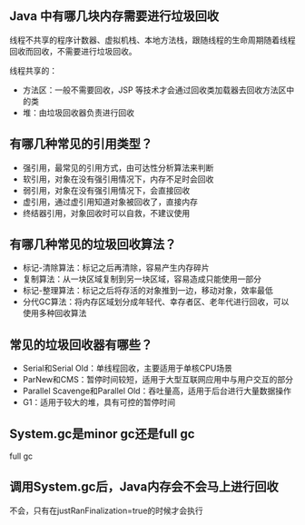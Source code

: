 ## Java 中有哪几块内存需要进行垃圾回收

线程不共享的程序计数器、虚拟机栈、本地方法栈，跟随线程的生命周期随着线程回收而回收，不需要进行垃圾回收。

线程共享的：
- 方法区：一般不需要回收，JSP 等技术才会通过回收类加载器去回收方法区中的类
- 堆：由垃圾回收器负责进行回收


## 有哪几种常见的引用类型？

- 强引用，最常见的引用方式，由可达性分析算法来判断
- 软引用，对象在没有强引用情况下，内存不足时会回收
- 弱引用，对象在没有强引用情况下，会直接回收
- 虚引用，通过虚引用知道对象被回收了，直接内存
- 终结器引用，对象回收时可以自救，不建议使用


## 有哪几种常见的垃圾回收算法？

- 标记-清除算法：标记之后再清除，容易产生内存碎片
- 复制算法：从一块区域复制到另一块区域，容易造成只能使用一部分
- 标记-整理算法：标记之后将存活的对象推到一边，移动对象，效率最低
- 分代GC算法：将内存区域划分成年轻代、幸存者区、老年代进行回收，可以使用多种回收算法

## 常见的垃圾回收器有哪些？

- Serial和Serial Old：单线程回收，主要适用于单核CPU场景
- ParNew和CMS：暂停时间较短，适用于大型互联网应用中与用户交互的部分
- Parallel Scavenge和Parallel Old：吞吐量高，适用于后台进行大量数据操作
- G1：适用于较大的堆，具有可控的暂停时间

## System.gc是minor gc还是full gc

full gc


## 调用System.gc后，Java内存会不会马上进行回收

不会，只有在justRanFinalization=true的时候才会执行